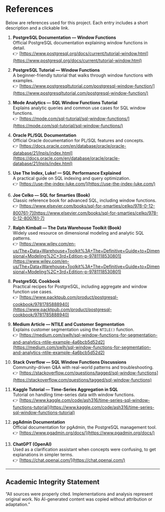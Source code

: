 # References

Below are references used for this project. Each entry includes a short description and a clickable link.

1. **PostgreSQL Documentation — Window Functions**  
   Official PostgreSQL documentation explaining window functions in detail.  
   👉 [https://www.postgresql.org/docs/current/tutorial-window.html](https://www.postgresql.org/docs/current/tutorial-window.html)

2. **PostgreSQL Tutorial — Window Functions**  
   A beginner-friendly tutorial that walks through window functions with examples.  
   👉 [https://www.postgresqltutorial.com/postgresql-window-function/](https://www.postgresqltutorial.com/postgresql-window-function/)

3. **Mode Analytics — SQL Window Functions Tutorial**  
   Explains analytic queries and common use cases for SQL window functions.  
   👉 [https://mode.com/sql-tutorial/sql-window-functions/](https://mode.com/sql-tutorial/sql-window-functions/)

4. **Oracle PL/SQL Documentation**  
   Official Oracle documentation for PL/SQL features and concepts.  
   👉 [https://docs.oracle.com/en/database/oracle/oracle-database/21/lnpls/index.html](https://docs.oracle.com/en/database/oracle/oracle-database/21/lnpls/index.html)

5. **Use The Index, Luke! — SQL Performance Explained**  
   A practical guide on SQL indexing and query optimization.  
   👉 [https://use-the-index-luke.com/](https://use-the-index-luke.com/)

6. **Joe Celko — SQL for Smarties (Book)**  
   Classic reference book for advanced SQL, including window functions.  
   👉 [https://www.elsevier.com/books/sql-for-smarties/celko/978-0-12-800761-7](https://www.elsevier.com/books/sql-for-smarties/celko/978-0-12-800761-7)

7. **Ralph Kimball — The Data Warehouse Toolkit (Book)**  
   Widely used resource on dimensional modeling and analytic SQL patterns.  
   👉 [https://www.wiley.com/en-us/The+Data+Warehouse+Toolkit%3A+The+Definitive+Guide+to+Dimensional+Modeling%2C+3rd+Edition-p-9781118530801](https://www.wiley.com/en-us/The+Data+Warehouse+Toolkit%3A+The+Definitive+Guide+to+Dimensional+Modeling%2C+3rd+Edition-p-9781118530801)

8. **PostgreSQL Cookbook**  
   Practical recipes for PostgreSQL, including aggregate and window function use cases.  
   👉 [https://www.packtpub.com/product/postgresql-cookbook/9781785888940](https://www.packtpub.com/product/postgresql-cookbook/9781785888940)

9. **Medium Article — NTILE and Customer Segmentation**  
   Explains customer segmentation using the `NTILE()` function.  
   👉 [https://medium.com/swlh/sql-window-functions-for-segmentation-and-analytics-ntile-example-4a6bcb5d52d2](https://medium.com/swlh/sql-window-functions-for-segmentation-and-analytics-ntile-example-4a6bcb5d52d2)

10. **Stack Overflow — SQL Window Functions Discussions**  
   Community-driven Q&A with real-world patterns and troubleshooting.  
   👉 [https://stackoverflow.com/questions/tagged/sql-window-functions](https://stackoverflow.com/questions/tagged/sql-window-functions)

11. **Kaggle Tutorial — Time-Series Aggregation in SQL**  
   Tutorial on handling time-series data with window functions.  
   👉 [https://www.kaggle.com/code/ash316/time-series-sql-window-functions-tutorial](https://www.kaggle.com/code/ash316/time-series-sql-window-functions-tutorial)

12. **pgAdmin Documentation**  
   Official documentation for pgAdmin, the PostgreSQL management tool.  
   👉 [https://www.pgadmin.org/docs/](https://www.pgadmin.org/docs/)

13. **ChatGPT (OpenAI)**  
   Used as a clarification assistant when concepts were confusing, to get explanations in simpler terms.  
   👉 [https://chat.openai.com/](https://chat.openai.com/)

---

## Academic Integrity Statement

“All sources were properly cited. Implementations and analysis represent original work. No AI-generated content was copied without attribution or adaptation.” 

